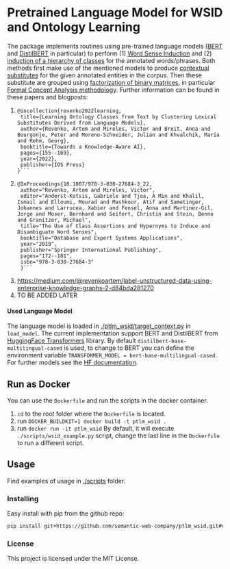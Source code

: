 
# Pretrained Language Model for WSID and Ontology Learning

The package implements routines using pre-trained language models ([BERT](https://en.wikipedia.org/wiki/BERT_(language_model)) and [DistilBERT](https://arxiv.org/abs/1910.01108) in particular) to perform (1) [Word Sense Induction](https://en.wikipedia.org/wiki/Word-sense_induction) and (2) [induction of a hierarchy of classes](https://en.wikipedia.org/wiki/Ontology_learning) for the annotated words/phrases. Both methods first make use of the mentioned models to produce [contextual substitutes](https://en.wikipedia.org/wiki/Lexical_substitution) for the given annotated entities in the corpus. Then these substitute are grouped using [factorization of binary matrices](https://en.wikipedia.org/wiki/Matrix_decomposition), in particular [Formal Concept Analysis methodology](https://en.wikipedia.org/wiki/Formal_concept_analysis). Further information can be found in these papers and blogposts:

1. ``` 
   @incollection{revenko2022learning,
    title={Learning Ontology Classes from Text by Clustering Lexical Substitutes Derived from Language Models},
    author={Revenko, Artem and Mireles, Victor and Breit, Anna and Bourgonje, Peter and Moreno-Schneider, Julian and Khvalchik, Maria and Rehm, Georg},
    booktitle={Towards a Knowledge-Aware AI},
    pages={155--169},
    year={2022},
    publisher={IOS Press}
   }```

2. ```
   @InProceedings{10.1007/978-3-030-27684-3_22,
    author="Revenko, Artem and Mireles, Victor",
    editor="Anderst-Kotsis, Gabriele and Tjoa, A Min and Khalil, Ismail and Elloumi, Mourad and Mashkoor, Atif and Sametinger, Johannes and Larrucea, Xabier and Fensel, Anna and Martinez-Gil, Jorge and Moser, Bernhard and Seifert, Christin and Stein, Benno and Granitzer, Michael",
    title="The Use of Class Assertions and Hypernyms to Induce and Disambiguate Word Senses",
    booktitle="Database and Expert Systems Applications",
    year="2019",
    publisher="Springer International Publishing",
    pages="172--181",
    isbn="978-3-030-27684-3"
    }```
3. https://medium.com/@revenkoartem/label-unstructured-data-using-enterprise-knowledge-graphs-2-d84bda281270
4. TO BE ADDED LATER

#### Used Language Model

The language model is loaded in [./ptlm_wsid/target_context.py](./ptlm_wsid/target_context.py) in `load_model`. The current implementation support BERT and DistilBERT from [HuggingFace Transformers](https://github.com/huggingface/transformers) library. By default `distilbert-base-multilingual-cased` is used, to change to BERT you can define the environment variable `TRANSFORMER_MODEL = bert-base-multilingual-cased`. For further models see the [HF documentation](https://huggingface.co/models).

## Run as Docker

You can use the `Dockerfile` and run the scripts in the docker container.

1. `cd` to the root folder where the `Dockerfile` is located.
2. run `DOCKER_BUILDKIT=1 docker build -t ptlm_wsid .`
3. run `docker run -it ptlm_wsid` By default, it will execute `./scripts/wsid_example.py` script, change the last line in the `Dockerfile` to run a different script.

## Usage

Find examples of usage in [./scripts](./scripts) folder.

### Installing

Easy install with pip from the github repo:
```bash
pip install git+https://github.com/semantic-web-company/ptlm_wsid.git#egg=ptlm_wsid
```

### License

This project is licensed under the MIT License.
